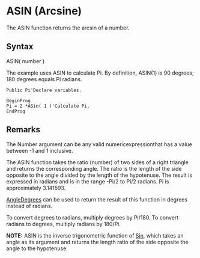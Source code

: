 # ASIN (Arcsine)

The ASIN function returns the arcsin of a number.

## Syntax

ASIN( number )

The example uses ASIN to calculate Pi. By definition, ASIN(1) is 90 degrees; 180 degrees equals Pi radians.

```
Public Pi'Declare variables.

BeginProg
Pi = 2 *ASin( 1 )'Calculate Pi.
EndProg
```

## Remarks

The Number argument can be any valid numericexpressionthat has a value between -1 and 1 inclusive.

The ASIN function takes the ratio (number) of two sides of a right triangle and returns the corresponding angle. The ratio is the length of the side opposite to the angle divided by the length of the hypotenuse. The result is expressed in radians and is in the range -Pi/2 to Pi/2 radians. Pi is approximately 3.141593.

[AngleDegrees](angledegrees.md) can be used to return the result of this function in degrees instead of radians.

To convert degrees to radians, multiply degrees by Pi/180. To convert radians to degrees, multiply radians by 180/Pi.

**NOTE:** ASIN is the inverse trigonometric function of [Sin](sin.md), which takes an angle as its argument and returns the length ratio of the side opposite the angle to the hypotenuse.
